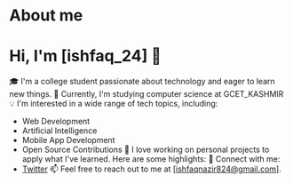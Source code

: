 # About me
# Hi, I'm [ishfaq_24] 👋
🎓 I'm a college student passionate about technology and eager to learn new things.
🌱 Currently, I'm studying computer science at GCET_KASHMIR
💡 I'm interested in a wide range of tech topics, including:
- Web Development
- Artificial Intelligence
- Mobile App Development
- Open Source Contributions
🚀 I love working on personal projects to apply what I've learned. Here are some highlights:
🔗 Connect with me:
- [Twitter](@ishfaqknows)
📫 Feel free to reach out to me at [ishfaqnazir824@gmail.com].
